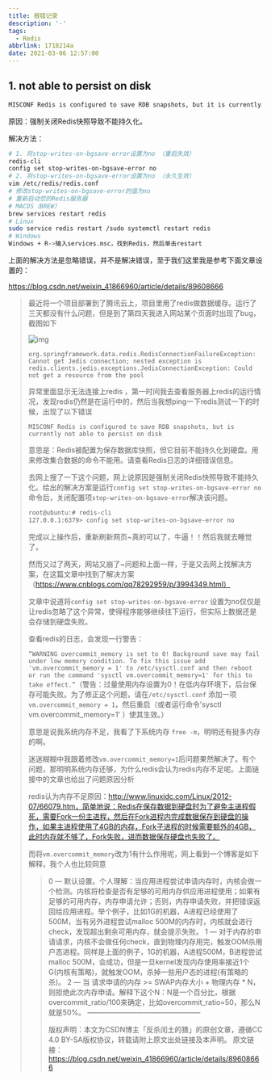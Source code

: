 ```yaml
---
title: 报错记录
description: '-'
tags:
  - Redis
abbrlink: 1718214a
date: 2021-03-06 12:57:00
---
```




## 1. not able to persist on disk
```bash
MISCONF Redis is configured to save RDB snapshots, but it is currently not able to persist on disk. Commands that may modify the data set are disabled, because this instance is configured to report errors during writes if RDB snapshotting fails (stop-writes-on-bgsave-error option). Please check the Redis logs for details about the RDB error.
```

原因：强制关闭Redis快照导致不能持久化。

解决方法：

```bash
# 1. 将stop-writes-on-bgsave-error设置为no （重启失效）
redis-cli
config set stop-writes-on-bgsave-error no
# 2. 将stop-writes-on-bgsave-error设置为no （永久生效）
vim /etc/redis/redis.conf
# 修改stop-writes-on-bgsave-error的值为no
# 重新启动您的Redis服务器
# MACOS（BREW）
brew services restart redis
# Linux
sudo service redis restart /sudo systemctl restart redis
# Windows
Windows + R->输入services.msc，找到Redis，然后单击restart
```



上面的解决方法是忽略错误，并不是解决错误，至于我们这里我是参考下面文章设置的：

https://blog.csdn.net/weixin_41866960/article/details/89608666

> 最近将一个项目部署到了腾讯云上，项目里用了redis做数据缓存。运行了三天都没有什么问题，但是到了第四天我进入网站某个页面时出现了bug，截图如下
>
> ![img](http://blog.cdn.ionluo.cn/blog/20190427221345687.png)
>
> `org.springframework.data.redis.RedisConnectionFailureException: Cannot get Jedis connection; nested exception is redis.clients.jedis.exceptions.JedisConnectionException: Could not get a resource from the pool`
>
> 异常里面显示无法连接上redis ，第一时间我去查看服务器上redis的运行情况，发现redis仍然是在运行中的，然后当我想ping一下redis测试一下的时候，出现了以下错误
>
> `MISCONF Redis is configured to save RDB snapshots, but is currently not able to persist on disk`
>
>  意思是：Redis被配置为保存数据库快照，但它目前不能持久化到硬盘。用来修改集合数据的命令不能用。请查看Redis日志的详细错误信息。
>
> 去网上搜了一下这个问题，网上说原因是强制关闭Redis快照导致不能持久化。给出的解决方案是运行`config set stop-writes-on-bgsave-error no`　命令后，关闭配置项`stop-writes-on-bgsave-error`解决该问题。
>
> ```bash
> root@ubuntu:# redis-cli
> 127.0.0.1:6379> config set stop-writes-on-bgsave-error no
> ```
>
> 完成以上操作后，重新刷新网页~真的可以了，牛逼！！然后我就去睡觉了。
>
> 然而又过了两天，网站又崩了~问题和上面一样，于是又去网上找解决方案，在这篇文章中找到了解决方案（https://www.cnblogs.com/qq78292959/p/3994349.html）
>
> 文章中说道将`config set stop-writes-on-bgsave-error` 设置为no仅仅是让redis忽略了这个异常，使得程序能够继续往下运行，但实际上数据还是会存储到硬盘失败。
>
> 查看redis的日志，会发现一行警告：
>
> `“WARNING overcommit_memory is set to 0! Background save may fail under low memory condition. To fix this issue add 'vm.overcommit_memory = 1' to /etc/sysctl.conf and then reboot or run the command 'sysctl vm.overcommit_memory=1' for this to take effect.”`（警告：过量使用内存设置为0！在低内存环境下，后台保存可能失败。为了修正这个问题，请在`/etc/sysctl.conf` 添加一项 `vm.overcommit_memory = 1`，然后重启（或者运行命令'sysctl vm.overcommit_memory=1' ）使其生效。）
>
> 意思是说我系统内存不足，我看了下系统内存 `free -m`，明明还有挺多内存的啊。
>
> 迷迷糊糊中我跟着修改`vm.overcommit_memory=1`后问题果然解决了。有个问题，那明明系统内存还够，为什么redis会认为redis内存不足呢。上面链接中的文章也给出了问题原因分析
>
> redis认为内存不足原因：http://www.linuxidc.com/Linux/2012-07/66079.htm，简单地说：Redis在保存数据到硬盘时为了避免主进程假死，需要Fork一份主进程，然后在Fork进程内完成数据保存到硬盘的操作，如果主进程使用了4GB的内存，Fork子进程的时候需要额外的4GB，此时内存就不够了，Fork失败，进而数据保存硬盘也失败了。
>
> 而将`vm.overcommit_memory`改为1有什么作用呢，网上看到一个博客是如下解释，我个人也比较同意
>
> > 0 — 默认设置。个人理解：当应用进程尝试申请内存时，内核会做一个检测。内核将检查是否有足够的可用内存供应用进程使用；如果有足够的可用内存，内存申请允许；否则，内存申请失败，并把错误返回给应用进程。举个例子，比如1G的机器，A进程已经使用了500M，当有另外进程尝试malloc 500M的内存时，内核就会进行check，发现超出剩余可用内存，就会提示失败。
> > 1 — 对于内存的申请请求，内核不会做任何check，直到物理内存用完，触发OOM杀用户态进程。同样是上面的例子，1G的机器，A进程500M，B进程尝试malloc 500M，会成功，但是一旦kernel发现内存使用率接近1个G(内核有策略)，就触发OOM，杀掉一些用户态的进程(有策略的杀)。
> > 2 — 当 请求申请的内存 >= SWAP内存大小 + 物理内存 * N，则拒绝此次内存申请。解释下这个N：N是一个百分比，根据overcommit_ratio/100来确定，比如overcommit_ratio=50，那么N就是50%。
> > ————————————————
> >
> > 版权声明：本文为CSDN博主「反杀闰土的猹」的原创文章，遵循CC 4.0 BY-SA版权协议，转载请附上原文出处链接及本声明。
> > 原文链接：https://blog.csdn.net/weixin_41866960/article/details/89608666


